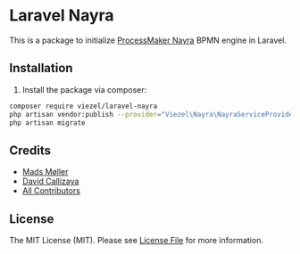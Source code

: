 # Laravel Nayra

This is a package to initialize [ProcessMaker Nayra](https://github.com/ProcessMaker/nayra) BPMN engine in Laravel.

## Installation

1. Install the package via composer:

```bash
composer require viezel/laravel-nayra
php artisan vendor:publish --provider="Viezel\Nayra\NayraServiceProvider" --tag="migrations"
php artisan migrate
```


## Credits

- [Mads Møller](https://github.com/viezel)
- [David Callizaya](https://github.com/caleeli)
- [All Contributors](../../contributors)

## License

The MIT License (MIT). Please see [License File](LICENSE.md) for more information.
